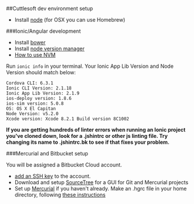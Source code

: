 ##Cuttlesoft dev environment setup

* Install [node](https://nodejs.org/en/download/package-manager/) (for OSX you can use Homebrew)

###Ionic/Angular development
* Install [bower](https://bower.io/)
* Install [node version manager](https://github.com/creationix/nvm)
* [How to use NVM](https://davidwalsh.name/nvm)

Run ```ionic info``` in your terminal. Your Ionic App Lib Version and Node Version should match below:
```
Cordova CLI: 6.3.1
Ionic CLI Version: 2.1.18
Ionic App Lib Version: 2.1.9
ios-deploy version: 1.8.6
ios-sim version: 5.0.8
OS: OS X El Capitan
Node Version: v5.2.0
Xcode version: Xcode 8.2.1 Build version 8C1002
```

**If you are getting hundreds of linter errors when running an Ionic project you've cloned down, look for a .jshintrc or other js linting file. Try changing its name to .jshintrc.bk to see if that fixes your problem.**

###Mercurial and Bitbucket setup

You will be assigned a Bitbucket Cloud account.

* [add an SSH key](https://confluence.atlassian.com/bitbucket/add-an-ssh-key-to-an-account-302811853.html) to the account.
* Download and setup [SourceTree](https://confluence.atlassian.com/bitbucket/set-up-sourcetree-603488472.html) for a GUI for Git and Mercurial projects
* Set up [Mercurial](https://confluence.atlassian.com/bitbucket/set-up-mercurial-726371757.html) if you haven't already. Make an .hgrc file in your home directory, following [these instructions](https://confluence.atlassian.com/bitbucket/set-up-mercurial-726371757.html)

